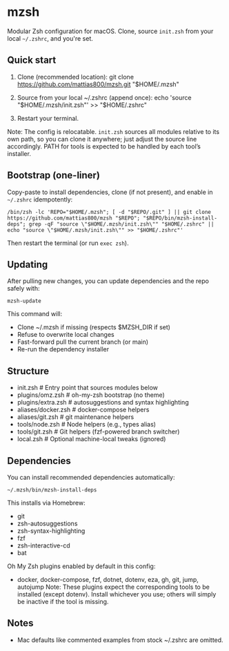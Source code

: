 # mzsh

Modular Zsh configuration for macOS. Clone, source `init.zsh` from your local `~/.zshrc`, and you're set.

## Quick start

1) Clone (recommended location):
   git clone https://github.com/mattias800/mzsh.git "$HOME/.mzsh"

2) Source from your local ~/.zshrc (append once):
   echo 'source "$HOME/.mzsh/init.zsh"' >> "$HOME/.zshrc"

3) Restart your terminal.

Note: The config is relocatable. `init.zsh` sources all modules relative to its own path, so you can clone it anywhere; just adjust the source line accordingly. PATH for tools is expected to be handled by each tool’s installer.

## Bootstrap (one-liner)

Copy-paste to install dependencies, clone (if not present), and enable in `~/.zshrc` idempotently:

```
/bin/zsh -lc 'REPO="$HOME/.mzsh"; [ -d "$REPO/.git" ] || git clone https://github.com/mattias800/mzsh "$REPO"; "$REPO/bin/mzsh-install-deps"; grep -qF "source \"$HOME/.mzsh/init.zsh\"" "$HOME/.zshrc" || echo "source \"$HOME/.mzsh/init.zsh\"" >> "$HOME/.zshrc"'
```

Then restart the terminal (or run `exec zsh`).

## Updating

After pulling new changes, you can update dependencies and the repo safely with:

```
mzsh-update
```

This command will:
- Clone ~/.mzsh if missing (respects $MZSH_DIR if set)
- Refuse to overwrite local changes
- Fast-forward pull the current branch (or main)
- Re-run the dependency installer

## Structure
- init.zsh                # Entry point that sources modules below
- plugins/omz.zsh         # oh-my-zsh bootstrap (no theme)
- plugins/extra.zsh       # autosuggestions and syntax highlighting
- aliases/docker.zsh      # docker-compose helpers
- aliases/git.zsh         # git maintenance helpers
- tools/node.zsh          # Node helpers (e.g., types alias)
- tools/git.zsh           # Git helpers (fzf-powered branch switcher)
- local.zsh               # Optional machine-local tweaks (ignored)

## Dependencies
You can install recommended dependencies automatically:

    ~/.mzsh/bin/mzsh-install-deps

This installs via Homebrew:
- git
- zsh-autosuggestions
- zsh-syntax-highlighting
- fzf
- zsh-interactive-cd
- bat

Oh My Zsh plugins enabled by default in this config:
- docker, docker-compose, fzf, dotnet, dotenv, eza, gh, git, jump, autojump
Note: These plugins expect the corresponding tools to be installed (except dotenv). Install whichever you use; others will simply be inactive if the tool is missing.


## Notes
- Mac defaults like commented examples from stock ~/.zshrc are omitted.
